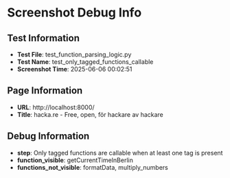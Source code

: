 # Screenshot Debug Info

## Test Information

- **Test File**: test_function_parsing_logic.py
- **Test Name**: test_only_tagged_functions_callable
- **Screenshot Time**: 2025-06-06 00:02:51

## Page Information

- **URL**: http://localhost:8000/
- **Title**: hacka.re - Free, open, för hackare av hackare

## Debug Information

- **step**: Only tagged functions are callable when at least one tag is present
- **function_visible**: getCurrentTimeInBerlin
- **functions_not_visible**: formatData, multiply_numbers

